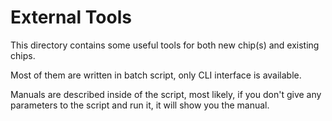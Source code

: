 # External Tools

This directory contains some useful tools for both new chip(s) and existing chips.

Most of them are written in batch script, only CLI interface is available.

Manuals are described inside of the script, most likely, if you don't give any parameters to the script and run it, it will show you the manual.
